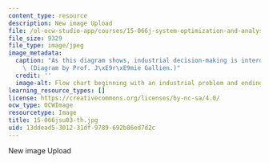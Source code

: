 ```yaml
---
content_type: resource
description: New image Upload
file: /ol-ocw-studio-app/courses/15-066j-system-optimization-and-analysis-for-manufacturing-summer-2003/13ddead5301231df9789692b86ed7d2c_15-066jsu03-th.jpg
file_size: 9329
file_type: image/jpeg
image_metadata:
  caption: "As this diagram shows, industrial decision-making is interdisciplinary.\
    \ (Diagram by Prof. J\xE9r\xE9mie Gallien.)"
  credit: ''
  image-alt: Flow chart beginning with an industrial problem and ending with a decision.
learning_resource_types: []
license: https://creativecommons.org/licenses/by-nc-sa/4.0/
ocw_type: OCWImage
resourcetype: Image
title: 15-066jsu03-th.jpg
uid: 13ddead5-3012-31df-9789-692b86ed7d2c
---
```

New image Upload